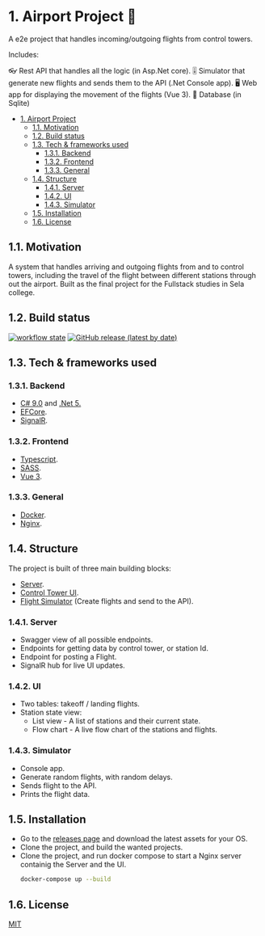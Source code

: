 # 1. Airport Project 🛫

A e2e project that handles incoming/outgoing flights from control towers.

Includes:

👓 Rest API that handles all the logic (in Asp.Net core).
🎚 Simulator that generate new flights and sends them to the API (.Net Console app).
🖥 Web app for displaying the movement of the flights (Vue 3).
💾 Database (in Sqlite)

- [1. Airport Project](#1-airport-project)
  - [1.1. Motivation](#11-motivation)
  - [1.2. Build status](#12-build-status)
  - [1.3. Tech & frameworks used](#13-tech--frameworks-used)
    - [1.3.1. Backend](#131-backend)
    - [1.3.2. Frontend](#132-frontend)
    - [1.3.3. General](#133-general)
  - [1.4. Structure](#14-structure)
    - [1.4.1. Server](#141-server)
    - [1.4.2. UI](#142-ui)
    - [1.4.3. Simulator](#143-simulator)
  - [1.5. Installation](#15-installation)
  - [1.6. License](#16-license)

## 1.1. Motivation

A system that handles arriving and outgoing flights from and to control towers, including the travel of the flight between different stations through out the airport.
Built as the final project for the Fullstack studies in Sela college.

## 1.2. Build status

[![workflow state](https://github.com/ChemiAtlow/AirportProject/workflows/Build%20and%20Run%20tests./badge.svg?event=push "Build status")](https://github.com/ChemiAtlow/AirportProject/actions?query=workflow%3A%22Build+and+Run+tests.%22)
[![GitHub release (latest by date)](https://img.shields.io/github/v/release/ChemiAtlow/AirportProject?label=latest%20version&style=flat-square "Latest version")](https://github.com/ChemiAtlow/AirportProject/releases/latest)

## 1.3. Tech & frameworks used

### 1.3.1. Backend

-   [C# 9.0](https://docs.microsoft.com/en-us/dotnet/csharp/whats-new/csharp-9) and [.Net 5.](https://github.com/dotnet/core/tree/master/release-notes/5.0)
-   [EFCore](https://github.com/dotnet/efcore).
-   [SignalR](https://github.com/dotnet/aspnetcore/tree/master/src/SignalR).

### 1.3.2. Frontend

-   [Typescript](https://github.com/microsoft/TypeScript).
-   [SASS](https://github.com/sass/sass).
-   [Vue 3](https://github.com/vuejs/vue-next).

### 1.3.3. General
- [Docker](https://github.com/docker).
- [Nginx](https://github.com/nginx/nginx).

## 1.4. Structure

The project is built of three main building blocks:

-   [Server](#141-server).
-   [Control Tower UI](#142-ui).
-   [Flight Simulator](#143-simulator) (Create flights and send to the API).

### 1.4.1. Server

-   Swagger view of all possible endpoints.
-   Endpoints for getting data by control tower, or station Id.
-   Endpoint for posting a Flight.
-   SignalR hub for live UI updates.

### 1.4.2. UI

-   Two tables: takeoff / landing flights.
-   Station state view:
    -   List view - A list of stations and their current state.
    -   Flow chart - A live flow chart of the stations and flights.

### 1.4.3. Simulator

-   Console app.
-   Generate random flights, with random delays.
-   Sends flight to the API.
-   Prints the flight data.

## 1.5. Installation

-   Go to the [releases page](https://github.com/ChemiAtlow/AirportProject/releases/latest) and download the latest assets for your OS.
-   Clone the project, and build the wanted projects.
-   Clone the project, and run docker compose to start a Nginx server containig the Server and the UI.
    ```bash
    docker-compose up --build
    ```

## 1.6. License

[MIT](https://choosealicense.com/licenses/mit/)
